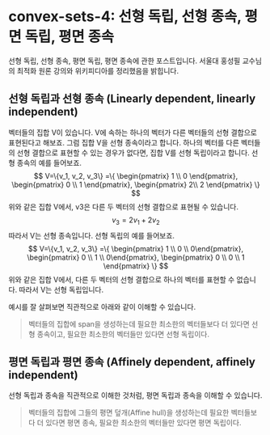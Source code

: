 # convex-sets-4: 선형 독립, 선형 종속, 평면 독립, 평면 종속
선형 독립, 선형 종속, 평면 독립, 평면 종속에 관한 포스트입니다. 서울대 홍성필 교수님의 최적화 원론 강의와 위키피디아를 정리했음을 밝힙니다. 
## 선형 독립과 선형 종속 (Linearly dependent, linearly independent)
벡터들의 집합 V이 있습니다.  V에 속하는 하나의 벡터가 다른 벡터들의 선형 결합으로 표현된다고 해보죠. 그럼 집합 V을 선형 종속이라고 합니다. 하나의 벡터를 다른 벡터들의 선형 결합으로 표현할 수 있는 경우가 없다면, 집합 V를 선형 독립이라고 합니다.
선형 종속의 예를 들어보죠. 
$$
V=\{v_1, v_2, v_3\}
=\{
\begin{pmatrix} 1 \\ 0 \end{pmatrix}, 
\begin{pmatrix} 0 \\ 1 \end{pmatrix},
\begin{pmatrix} 2\\ 2 \end{pmatrix}
\}
$$
위와 같은 집합 V에서, v3은 다른 두 벡터의 선형 결합으로 표현될 수 있습니다.
$$
v_3=2v_1+2v_2
$$
따라서 V는 선형 종속입니다.
선형 독립의 예를 들어보죠.
$$
V=\{v_1, v_2, v_3\}
=\{
\begin{pmatrix} 1 \\ 0 \\ 0\end{pmatrix}, 
\begin{pmatrix} 0 \\ 1 \\ 0\end{pmatrix},
\begin{pmatrix} 0 \\ 0 \\ 1 \end{pmatrix}
\}
$$
위와 같은 집합 V에서, 다른 두 벡터의 선형 결합으로 하나의 벡터를 표현할 수 없습니다. 따라서 V는 선형 독립입니다.

예시를 잘 살펴보면 직관적으로 아래와 같이 이해할 수 있습니다.
> 벡터들의 집합에 span을 생성하는데 필요한 최소한의 벡터들보다 더 있다면 선형 종속이고, 필요한 최소한의 벡터들만 있다면 선형 독립이다.

## 평면 독립과 평면 종속 (Affinely dependent, affinely independent)
선형 독립과 종속을 직관적으로 이해한 것처럼, 평면 독립과 종속을 이해할 수 있습니다.
> 벡터들의 집합에 그들의 평면 덮개(Affine hull)을 생성하는데 필요한 벡터들보다 더 있다면 평면 종속, 필요한 최소한의 벡터들만 있다면 평면 독립이다.


<!--stackedit_data:
eyJoaXN0b3J5IjpbMjIwNDI2MTQxLDE1MzEyMjA3MTMsLTk0Nj
g1NzkxXX0=
-->